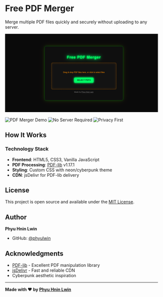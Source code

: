 # Free PDF Merger

Merge multiple PDF files quickly and securely without uploading to any server.

![Application Screenshot](application-screenshot.png)

![PDF Merger Demo](https://img.shields.io/badge/Status-Active-brightgreen) ![No Server Required](https://img.shields.io/badge/Client%20Side-100%25-blue) ![Privacy First](https://img.shields.io/badge/Privacy-Protected-success)

## How It Works

### Technology Stack
- **Frontend**: HTML5, CSS3, Vanilla JavaScript
- **PDF Processing**: [PDF-lib](https://pdf-lib.js.org/) v1.17.1
- **Styling**: Custom CSS with neon/cyberpunk theme
- **CDN**: jsDelivr for PDF-lib delivery


## License

This project is open source and available under the [MIT License](https://opensource.org/licenses/MIT).

## Author

**Phyu Hnin Lwin**
- GitHub: [@phyulwin](https://github.com/phyulwin)

## Acknowledgments

- [PDF-lib](https://pdf-lib.js.org/) - Excellent PDF manipulation library
- [jsDelivr](https://www.jsdelivr.com/) - Fast and reliable CDN
- Cyberpunk aesthetic inspiration

---

**Made with ❤️ by [Phyu Hnin Lwin](https://github.com/phyulwin)**